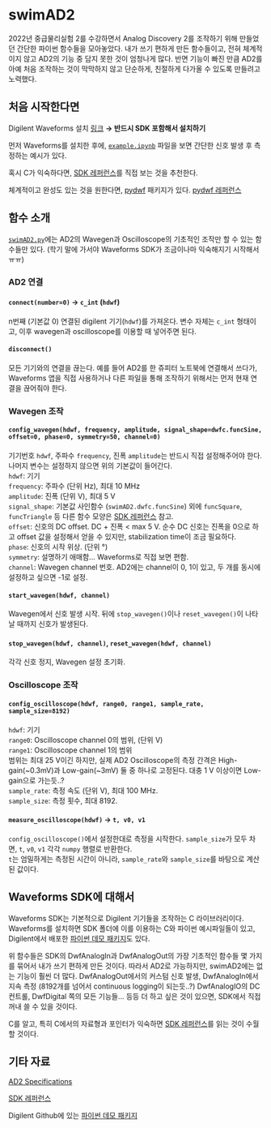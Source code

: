 # swimAD2

2022년 중급물리실험 2를 수강하면서 Analog Discovery 2를 조작하기 위해 만들었던 간단한 파이썬 함수들을 모아놓았다.
내가 쓰기 편하게 만든 함수들이고, 전혀 체계적이지 않고 AD2의 기능 중 담지 못한 것이 엄청나게 많다.
반면 기능이 빠진 만큼 AD2를 아예 처음 조작하는 것이 막막하지 않고 단순하게, 친절하게 다가올 수 있도록 만들려고 노력했다.

## 처음 시작한다면
Digilent Waveforms 설치 [링크](https://digilent.com/shop/software/digilent-waveforms/download) **&rightarrow; 반드시 SDK 포함해서 설치하기**

먼저 Waveforms를 설치한 후에, [`example.ipynb`](https://github.com/c-sooyoung/swimAD2/blob/main/example.ipynb) 파일을 보면 간단한 신호 발생 후 측정하는 예시가 있다.

혹시 C가 익숙하다면, [SDK 레퍼런스](https://digilent.com/reference/software/waveforms/waveforms-sdk/reference-manual)를 직접 보는 것을 추천한다.

체계적이고 완성도 있는 것을 원한다면, [pydwf](https://pypi.org/project/pydwf/) 패키지가 있다. [pydwf 레퍼런스](https://pydwf.readthedocs.io/en/latest/pydwf_api/pydwf_overview.html)

## 함수 소개
[`swimAD2.py`](https://github.com/c-sooyoung/swimAD2/blob/main/swimAD2.py)에는 AD2의 Wavegen과 Oscilloscope의 기초적인 조작만 할 수 있는 함수들만 있다. (학기 말에 가서야 Waveforms SDK가 조금이나마 익숙해지기 시작해서ㅠㅠ)

### AD2 연결
#### `connect(number=0)` &rightarrow; `c_int` (`hdwf`)  
n번째 (기본값 0) 연결된 digilent 기기(`hdwf`)를 가져온다. 변수 자체는 `c_int` 형태이고, 이후 wavegen과 oscilloscope를 이용할 때 넣어주면 된다. 

#### `disconnect()`  
모든 기기와의 연결을 끊는다. 예를 들어 AD2를 한 쥬피터 노트북에 연결해서 쓰다가, Waveforms 앱을 직접 사용하거나 다른 파일을 통해 조작하기 위해서는 먼저 현재 연결을 끊어줘야 한다.

### Wavegen 조작
#### `config_wavegen(hdwf, frequency, amplitude, signal_shape=dwfc.funcSine, offset=0, phase=0, symmetry=50, channel=0)`
기기번호 `hdwf`, 주파수 `frequency`, 진폭 `amplitude`는 반드시 직접 설정해주어야 한다. 나머지 변수는 설정하지 않으면 위의 기본값이 들어간다.  
`hdwf`: 기기  
`frequency`: 주파수 (단위 Hz), 최대 10 MHz  
`amplitude`: 진폭 (단위 V), 최대 5 V  
`signal_shape`: 기본값 사인함수 (`swimAD2.dwfc.funcSine`) 외에 `funcSquare`, `funcTriangle` 등 다른 함수 모양은 [SDK 레퍼런스](https://digilent.com/reference/software/waveforms/waveforms-sdk/reference-manual) 참고.  
`offset`: 신호의 DC offset. DC + 진폭 < max 5 V. 순수 DC 신호는 진폭을 0으로 하고 offset 값을 설정해서 얻을 수 있지만, stabilization time이 조금 필요하다.  
`phase`: 신호의 시작 위상. (단위 &deg;)  
`symmetry`: 설명하기 애매함... Waveforms로 직접 보면 편함.   
`channel`: Wavegen channel 번호. AD2에는 channel이 0, 1이 있고, 두 개를 동시에 설정하고 싶으면 -1로 설정.

#### `start_wavegen(hdwf, channel)`
Wavegen에서 신호 발생 시작. 뒤에 `stop_wavegen()`이나 `reset_wavegen()`이 나타날 때까지 신호가 발생된다.

#### `stop_wavegen(hdwf, channel)`, `reset_wavegen(hdwf, channel)`
각각 신호 정지, Wavegen 설정 초기화.

### Oscilloscope 조작
#### `config_oscilloscope(hdwf, range0, range1, sample_rate, sample_size=8192)`
`hdwf`: 기기  
`range0`: Oscilloscope channel 0의 범위, (단위 V)  
`range1`: Oscilloscope channel 1의 범위  
범위는 최대 25 V이긴 하지만, 실제 AD2 Oscilloscope의 측정 간격은 High-gain(~0.3mV)과 Low-gain(~3mV) 둘 중 하나로 고정된다. 대충 1 V 이상이면 Low-gain으로 가는듯..?  
`sample_rate`: 측정 속도 (단위 V), 최대 100 MHz.  
`sample_size`: 측정 횟수, 최대 8192.

#### `measure_oscilloscope(hdwf)` &rightarrow; `t, v0, v1`
`config_oscilloscope()`에서 설정한대로 측정을 시작한다. `sample_size`가 모두 차면, `t`, `v0`, `v1` 각각 `numpy` 행렬로 반환한다.  
`t`는 엄밀하게는 측정된 시간이 아니라, `sample_rate`와 `sample_size`를 바탕으로 계산된 값이다.


## Waveforms SDK에 대해서
Waveforms SDK는 기본적으로 Digilent 기기들을 조작하는 C 라이브러리이다. Waveforms를 설치하면 SDK 폴더에 이를 이용하는 C와 파이썬 예시파일들이 있고, Digilent에서 배포한 [파이썬 데모 패키지](https://github.com/Digilent/WaveForms-SDK-Getting-Started-PY/blob/master/WF_SDK/device.py)도 있다.

위 함수들은 SDK의 DwfAnalogIn과 DwfAnalogOut의 가장 기초적인 함수들 몇 가지를 묶어서 내가 쓰기 편하게 만든 것이다.
따라서 AD2로 가능하지만, swimAD2에는 없는 기능이 훨씬 더 많다. DwfAnalogOut에서의 커스텀 신호 발생, DwfAnalogIn에서 지속 측정 (8192개를 넘어서 continuous logging이 되는듯..?) DwfAnalogIO의 DC 컨트롤, DwfDigital 쪽의 모든 기능들... 등등 더 하고 싶은 것이 있으면, SDK에서 직접 꺼내 쓸 수 있을 것이다.


C를 알고, 특히 C에서의 자료형과 포인터가 익숙하면 [SDK 레퍼런스](https://digilent.com/reference/software/waveforms/waveforms-sdk/reference-manual)를 읽는 것이 수월할 것이다.


## 기타 자료

[AD2 Specifications](https://digilent.com/reference/test-and-measurement/analog-discovery-2/specifications)

[SDK 레퍼런스](https://digilent.com/reference/software/waveforms/waveforms-sdk/reference-manual)

Digilent Github에 있는 [파이썬 데모 패키지](https://github.com/Digilent/WaveForms-SDK-Getting-Started-PY/blob/master/WF_SDK/device.py)
